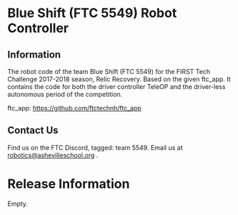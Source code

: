 # Blue Shift (FTC 5549) Robot Controller

## Information
The robot code of the team Blue Shift (FTC 5549) for the FIRST Tech Challenge 2017-2018 season, Relic Recovery. Based on the given ftc_app. It contains the code for both the driver controller TeleOP and the driver-less autonomous period of the competition.

ftc_app: https://github.com/ftctechnh/ftc_app

## Contact Us
Find us on the FTC Discord, tagged: team 5549. Email us at robotics@ashevilleschool.org .



# Release Information

Empty.

